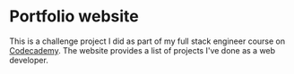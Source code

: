 # Portfolio website

This is a challenge project I did as part of my full stack engineer course on [Codecademy](https://codecademy.com). The website provides a list of projects I've done as a web developer.